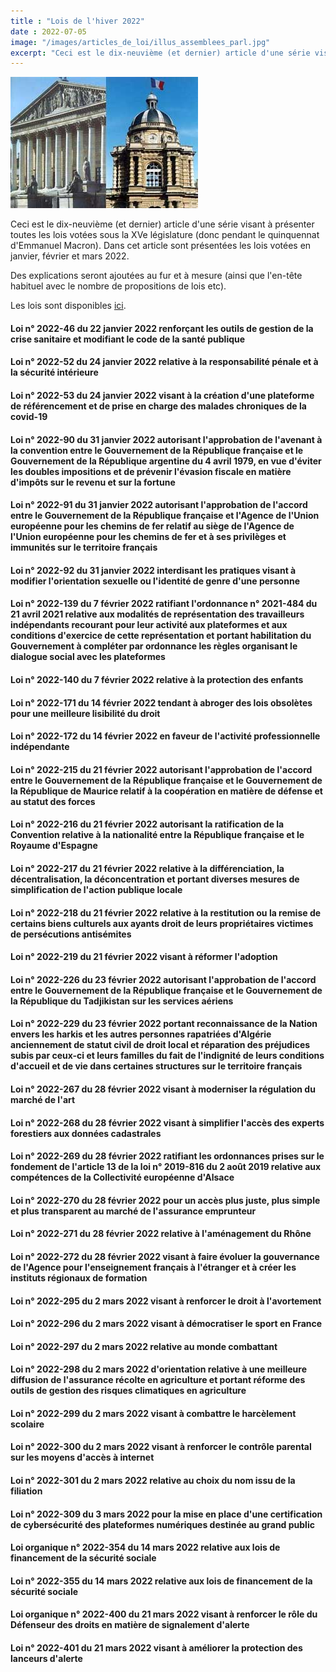 ```yaml
---
title : "Lois de l'hiver 2022"
date : 2022-07-05
image: "/images/articles_de_loi/illus_assemblees_parl.jpg"
excerpt: "Ceci est le dix-neuvième (et dernier) article d'une série visant à présenter toutes les lois votées sous la XVe législature (donc pendant le quinquennat d'Emmanuel Macron). Dans cet article sont présentées les lois votées en janvier, février et mars 2022."
---
```


![Lois de l'hiver 2022](/images/articles_de_loi/illus_assemblees_parl.jpg)

Ceci est le dix-neuvième (et dernier) article d'une série visant à présenter toutes les lois votées sous la XVe législature (donc pendant le quinquennat d'Emmanuel Macron). Dans cet article sont présentées les lois votées en janvier, février et mars 2022.  

Des explications seront ajoutées au fur et à mesure (ainsi que l'en-tête habituel avec le nombre de propositions de lois etc).

Les lois sont disponibles [ici](https://www.legifrance.gouv.fr/search/jorf?tab_selection=jorf&query=%7B(%40ALL%5Bt%22*%22%5D)%7D&isAdvancedResult=true&datePublication=01%2F01%2F2022+%3E+31%2F03%2F2022&nature=o_ZqUg%3D%3D&typePagination=DEFAUT&sortValue=SIGNATURE_DATE_ASC&pageSize=50&page=1&tab_selection=jorf#jorf).

#### Loi n° 2022-46 du 22 janvier 2022 renforçant les outils de gestion de la crise sanitaire et modifiant le code de la santé publique ####

#### Loi n° 2022-52 du 24 janvier 2022 relative à la responsabilité pénale et à la sécurité intérieure ####

#### Loi n° 2022-53 du 24 janvier 2022 visant à la création d'une plateforme de référencement et de prise en charge des malades chroniques de la covid-19 ####

#### Loi n° 2022-90 du 31 janvier 2022 autorisant l'approbation de l'avenant à la convention entre le Gouvernement de la République française et le Gouvernement de la République argentine du 4 avril 1979, en vue d'éviter les doubles impositions et de prévenir l'évasion fiscale en matière d'impôts sur le revenu et sur la fortune ####

#### Loi n° 2022-91 du 31 janvier 2022 autorisant l'approbation de l'accord entre le Gouvernement de la République française et l'Agence de l'Union européenne pour les chemins de fer relatif au siège de l'Agence de l'Union européenne pour les chemins de fer et à ses privilèges et immunités sur le territoire français ####

#### Loi n° 2022-92 du 31 janvier 2022 interdisant les pratiques visant à modifier l'orientation sexuelle ou l'identité de genre d'une personne ####

#### Loi n° 2022-139 du 7 février 2022 ratifiant l'ordonnance n° 2021-484 du 21 avril 2021 relative aux modalités de représentation des travailleurs indépendants recourant pour leur activité aux plateformes et aux conditions d'exercice de cette représentation et portant habilitation du Gouvernement à compléter par ordonnance les règles organisant le dialogue social avec les plateformes ####

#### Loi n° 2022-140 du 7 février 2022 relative à la protection des enfants ####

#### Loi n° 2022-171 du 14 février 2022 tendant à abroger des lois obsolètes pour une meilleure lisibilité du droit ####

#### Loi n° 2022-172 du 14 février 2022 en faveur de l'activité professionnelle indépendante ####

#### Loi n° 2022-215 du 21 février 2022 autorisant l'approbation de l'accord entre le Gouvernement de la République française et le Gouvernement de la République de Maurice relatif à la coopération en matière de défense et au statut des forces ####

#### Loi n° 2022-216 du 21 février 2022 autorisant la ratification de la Convention relative à la nationalité entre la République française et le Royaume d'Espagne ####

#### Loi n° 2022-217 du 21 février 2022 relative à la différenciation, la décentralisation, la déconcentration et portant diverses mesures de simplification de l'action publique locale ####

#### Loi n° 2022-218 du 21 février 2022 relative à la restitution ou la remise de certains biens culturels aux ayants droit de leurs propriétaires victimes de persécutions antisémites ####

#### Loi n° 2022-219 du 21 février 2022 visant à réformer l'adoption ####

#### Loi n° 2022-226 du 23 février 2022 autorisant l'approbation de l'accord entre le Gouvernement de la République française et le Gouvernement de la République du Tadjikistan sur les services aériens ####

#### Loi n° 2022-229 du 23 février 2022 portant reconnaissance de la Nation envers les harkis et les autres personnes rapatriées d'Algérie anciennement de statut civil de droit local et réparation des préjudices subis par ceux-ci et leurs familles du fait de l'indignité de leurs conditions d'accueil et de vie dans certaines structures sur le territoire français ####

#### Loi n° 2022-267 du 28 février 2022 visant à moderniser la régulation du marché de l'art ####

#### Loi n° 2022-268 du 28 février 2022 visant à simplifier l'accès des experts forestiers aux données cadastrales ####

#### Loi n° 2022-269 du 28 février 2022 ratifiant les ordonnances prises sur le fondement de l'article 13 de la loi n° 2019-816 du 2 août 2019 relative aux compétences de la Collectivité européenne d'Alsace ####

#### Loi n° 2022-270 du 28 février 2022 pour un accès plus juste, plus simple et plus transparent au marché de l'assurance emprunteur ####

#### Loi n° 2022-271 du 28 février 2022 relative à l'aménagement du Rhône ####

#### Loi n° 2022-272 du 28 février 2022 visant à faire évoluer la gouvernance de l'Agence pour l'enseignement français à l'étranger et à créer les instituts régionaux de formation ####

#### Loi n° 2022-295 du 2 mars 2022 visant à renforcer le droit à l'avortement ####

#### Loi n° 2022-296 du 2 mars 2022 visant à démocratiser le sport en France ####

#### Loi n° 2022-297 du 2 mars 2022 relative au monde combattant ####

#### Loi n° 2022-298 du 2 mars 2022 d'orientation relative à une meilleure diffusion de l'assurance récolte en agriculture et portant réforme des outils de gestion des risques climatiques en agriculture ####

#### Loi n° 2022-299 du 2 mars 2022 visant à combattre le harcèlement scolaire ####

#### Loi n° 2022-300 du 2 mars 2022 visant à renforcer le contrôle parental sur les moyens d'accès à internet ####

#### Loi n° 2022-301 du 2 mars 2022 relative au choix du nom issu de la filiation ####

#### Loi n° 2022-309 du 3 mars 2022 pour la mise en place d'une certification de cybersécurité des plateformes numériques destinée au grand public ####

#### Loi organique n° 2022-354 du 14 mars 2022 relative aux lois de financement de la sécurité sociale ####

#### Loi n° 2022-355 du 14 mars 2022 relative aux lois de financement de la sécurité sociale ####

#### Loi organique n° 2022-400 du 21 mars 2022 visant à renforcer le rôle du Défenseur des droits en matière de signalement d'alerte ####

#### Loi n° 2022-401 du 21 mars 2022 visant à améliorer la protection des lanceurs d'alerte ####

